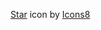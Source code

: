 <a target="_blank" href="https://icons8.com/icon/vE60UN95S4dY/star">Star</a> icon by <a target="_blank" href="https://icons8.com">Icons8</a>
